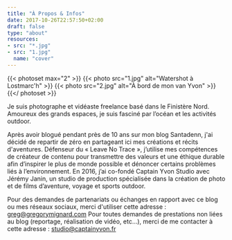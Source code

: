 ```yaml
---
title: "À Propos & Infos"
date: 2017-10-26T22:57:50+02:00
draft: false
type: "about"
resources:
- src: "*.jpg"
- src: "1.jpg"
  name: "cover"
---
```


{{< photoset max="2" >}}
  {{< photo src="1.jpg" alt="Watershot à Lostmarc'h" >}}
  {{< photo src="2.jpg" alt="À bord de mon van Yvon" >}}
{{</ photoset >}}

Je suis photographe et vidéaste freelance basé dans le Finistère Nord.
Amoureux des grands espaces, je suis fasciné par l’océan et les activités outdoor.

Après avoir blogué pendant près de 10 ans sur mon blog Santadenn, j'ai décidé de repartir de zéro en partageant ici mes créations et récits d'aventures.
Défenseur du « Leave No Trace », j’utilise mes compétences de créateur de contenu pour transmettre des valeurs et une éthique durable afin d’inspirer le plus de monde possible et dénoncer certains problèmes liés à l’environnement.
En 2016, j’ai co-fondé Captain Yvon Studio avec Jérémy Janin, un studio de production spécialisée dans la création de photo et de films d’aventure, voyage et sports outdoor.

Pour des demandes de partenariats ou échanges en rapport avec ce blog ou mes réseaux sociaux, merci d'utiliser cette adresse : greg@gregorymignard.com
Pour toutes demandes de prestations non liées au blog (reportage, réalisation de vidéo, etc...), merci de me contacter à cette adresse : studio@captainyvon.fr

<br style="margin: 30px">
